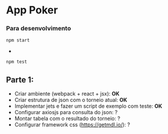 # App Poker

### Para desenvolvimento

```
npm start
```
+
```
npm test
```

## Parte 1:
* Criar ambiente (webpack + react + jsx): **OK**
* Criar estrutura de json com o torneio atual: **OK**
* Implementar jets e fazer um script de exemplo com teste: **OK**
* Configurar axiosjs para consulta do json: ?
* Montar tabela com o resultado do torneio: ?
* Configurar framework css (https://getmdl.io/): ?
